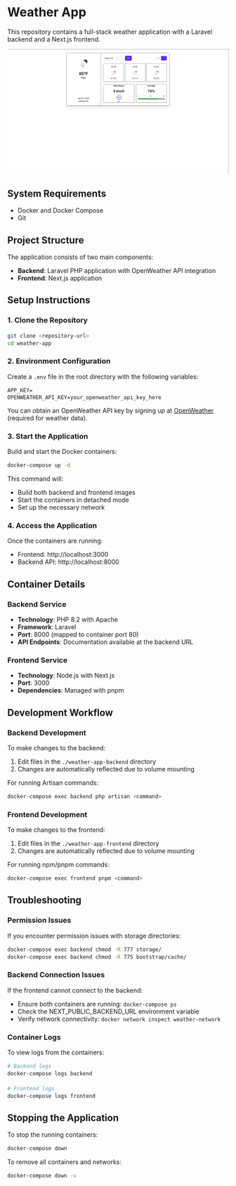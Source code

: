 # Weather App

This repository contains a full-stack weather application with a Laravel backend and a Next.js frontend.

![Screenshot of Weather App](./weather-app-frontend/public/screenshot.png)

## System Requirements

- Docker and Docker Compose
- Git

## Project Structure

The application consists of two main components:

- **Backend**: Laravel PHP application with OpenWeather API integration
- **Frontend**: Next.js application

## Setup Instructions

### 1. Clone the Repository

```bash
git clone <repository-url>
cd weather-app
```

### 2. Environment Configuration

Create a `.env` file in the root directory with the following variables:

```
APP_KEY=
OPENWEATHER_API_KEY=your_openweather_api_key_here
```

You can obtain an OpenWeather API key by signing up at [OpenWeather](https://openweathermap.org/api) (required for weather data).

### 3. Start the Application

Build and start the Docker containers:

```bash
docker-compose up -d
```

This command will:
- Build both backend and frontend images
- Start the containers in detached mode
- Set up the necessary network

### 4. Access the Application

Once the containers are running:

- Frontend: http://localhost:3000
- Backend API: http://localhost:8000

## Container Details

### Backend Service

- **Technology**: PHP 8.2 with Apache
- **Framework**: Laravel
- **Port**: 8000 (mapped to container port 80)
- **API Endpoints**: Documentation available at the backend URL

### Frontend Service

- **Technology**: Node.js with Next.js
- **Port**: 3000
- **Dependencies**: Managed with pnpm

## Development Workflow

### Backend Development

To make changes to the backend:

1. Edit files in the `./weather-app-backend` directory
2. Changes are automatically reflected due to volume mounting

For running Artisan commands:

```bash
docker-compose exec backend php artisan <command>
```

### Frontend Development

To make changes to the frontend:

1. Edit files in the `./weather-app-frontend` directory
2. Changes are automatically reflected due to volume mounting

For running npm/pnpm commands:

```bash
docker-compose exec frontend pnpm <command>
```

## Troubleshooting

### Permission Issues

If you encounter permission issues with storage directories:

```bash
docker-compose exec backend chmod -R 777 storage/
docker-compose exec backend chmod -R 775 bootstrap/cache/
```

### Backend Connection Issues

If the frontend cannot connect to the backend:
- Ensure both containers are running: `docker-compose ps`
- Check the NEXT_PUBLIC_BACKEND_URL environment variable
- Verify network connectivity: `docker network inspect weather-network`

### Container Logs

To view logs from the containers:

```bash
# Backend logs
docker-compose logs backend

# Frontend logs  
docker-compose logs frontend
```

## Stopping the Application

To stop the running containers:

```bash
docker-compose down
```

To remove all containers and networks:

```bash
docker-compose down -v
```
